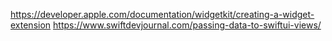 https://developer.apple.com/documentation/widgetkit/creating-a-widget-extension
https://www.swiftdevjournal.com/passing-data-to-swiftui-views/
